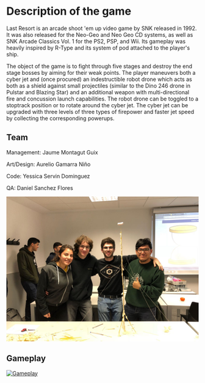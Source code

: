 # Description of the game
Last Resort is an arcade shoot 'em up video game by SNK released in 1992. It was also released for the Neo-Geo and Neo Geo CD systems, as well as SNK Arcade Classics Vol. 1 for the PS2, PSP, and Wii. Its gameplay was heavily inspired by R-Type and its system of pod attached to the player's ship.

The object of the game is to fight through five stages and destroy the end stage bosses by aiming for their weak points. The player maneuvers both a cyber jet and (once procured) an indestructible robot drone which acts as both as a shield against small projectiles (similar to the Dino 246 drone in Pulstar and Blazing Star) and an additional weapon with multi-directional fire and concussion launch capabilities. The robot drone can be toggled to a stoptrack position or to rotate around the cyber jet. The cyber jet can be upgraded with three levels of three types of firepower and faster jet speed by collecting the corresponding powerups.

## Team
Management: Jaume Montagut Guix

Art/Design: Aurelio Gamarra Niño

Code: Yessica Servin Dominguez

QA: Daniel Sanchez Flores

![Image](https://github.com/Dasanch/Project_1_JADY_UPC/blob/master/docs/IMG-20180212-WA0002%20(1).jpg)


## Gameplay
[![Gameplay](https://img.youtube.com/vi/VID/0.jpg)](https://www.youtube.com/watch?v=aybhwlEV0EM)
